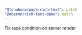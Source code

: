 ```yaml
---
"@tohuhono/puck-rich-text": patch
"@oberon/rich-text-demo": patch
---
```


Fix race condition on server render
